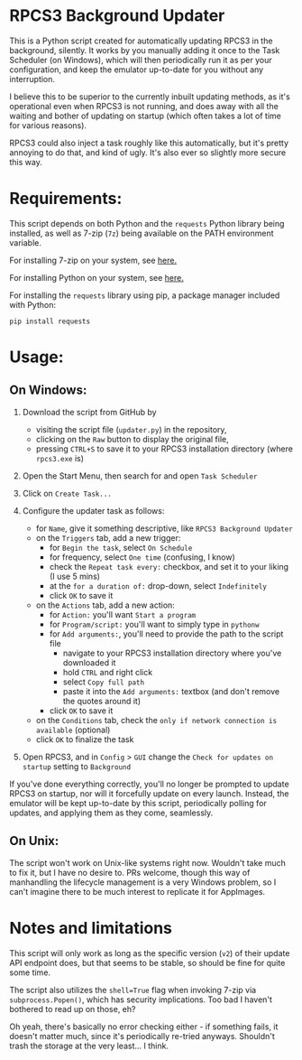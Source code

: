 # RPCS3 Background Updater

This is a Python script created for automatically updating RPCS3 in the background, silently. It works by you manually adding it once to the Task Scheduler (on Windows), which will then periodically run it as per your configuration, and keep the emulator up-to-date for you without any interruption.

I believe this to be superior to the currently inbuilt updating methods, as it's operational even when RPCS3 is not running, and does away with all the waiting and bother of updating on startup (which often takes a lot of time for various reasons).

RPCS3 could also inject a task roughly like this automatically, but it's pretty annoying to do that, and kind of ugly. It's also ever so slightly more secure this way.

# Requirements:

This script depends on both Python and the `requests` Python library being installed, as well as 7-zip (`7z`) being available on the PATH environment variable.

For installing 7-zip on your system, see [here.](https://www.7-zip.org/download.html)

For installing Python on your system, see [here.](https://www.python.org/downloads/)

For installing the `requests` library using pip, a package manager included with Python:

```
pip install requests
```

# Usage:

## On Windows:

1. Download the script from GitHub by
   * visiting the script file (`updater.py`) in the repository,
   * clicking on the `Raw` button to display the original file,
   * pressing `CTRL+S` to save it to your RPCS3 installation directory (where `rpcs3.exe` is)

2. Open the Start Menu, then search for and open `Task Scheduler`

3. Click on `Create Task...`

4. Configure the updater task as follows:
   * for `Name`, give it something descriptive, like `RPCS3 Background Updater`
   * on the `Triggers` tab, add a new trigger:
     * for `Begin the task`, select `On Schedule`
     * for frequency, select `One time` (confusing, I know)
     * check the `Repeat task every:` checkbox, and set it to your liking (I use 5 mins)
     * at the `for a duration of:` drop-down, select `Indefinitely`
     * click `OK` to save it
   * on the `Actions` tab, add a new action:
     * for `Action:` you'll want `Start a program`
     * for `Program/script:` you'll want to simply type in `pythonw`
     * for `Add arguments:`, you'll need to provide the path to the script file
       * navigate to your RPCS3 installation directory where you've downloaded it
       * hold `CTRL` and right click
       * select `Copy full path`
       * paste it into the `Add arguments:` textbox (and don't remove the quotes around it)
     * click `OK` to save it
   * on the `Conditions` tab, check the `only if network connection is available` (optional)
   * click `OK` to finalize the task

5. Open RPCS3, and in `Config` > `GUI` change the `Check for updates on startup` setting to `Background`

If you've done everything correctly, you'll no longer be prompted to update RPCS3 on startup, nor will it forcefully update on every launch. Instead, the emulator will be kept up-to-date by this script, periodically polling for updates, and applying them as they come, seamlessly.

## On Unix:

The script won't work on Unix-like systems right now. Wouldn't take much to fix it, but I have no desire to. PRs welcome, though this way of manhandling the lifecycle management is a very Windows problem, so I can't imagine there to be much interest to replicate it for AppImages.

# Notes and limitations

This script will only work as long as the specific version (`v2`) of their update API endpoint does, but that seems to be stable, so should be fine for quite some time.

The script also utilizes the `shell=True` flag when invoking 7-zip via `subprocess.Popen()`, which has security implications. Too bad I haven't bothered to read up on those, eh?

Oh yeah, there's basically no error checking either - if something fails, it doesn't matter much, since it's periodically re-tried anyways. Shouldn't trash the storage at the very least... I think.